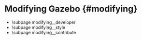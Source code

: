 Modifying Gazebo {#modifying}
======================

- \subpage modifying__developer
- \subpage modifying__style
- \subpage modifying__contribute
